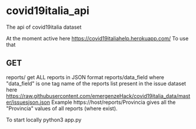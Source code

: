 # covid19italia_api
The api of covid19italia dataset

At the moment active here https://covid19italiahelp.herokuapp.com/
To use that  

## GET
reports/ get ALL reports in JSON format
reports/data_field where "data_field" is one tag name of the reports list present in the issue dataset here
https://raw.githubusercontent.com/emergenzeHack/covid19italia_data/master/issuesjson.json
Example
https://host/reports/Provincia
gives all the "Provincia" values of all reports (where exist).

To start locally python3 app.py
